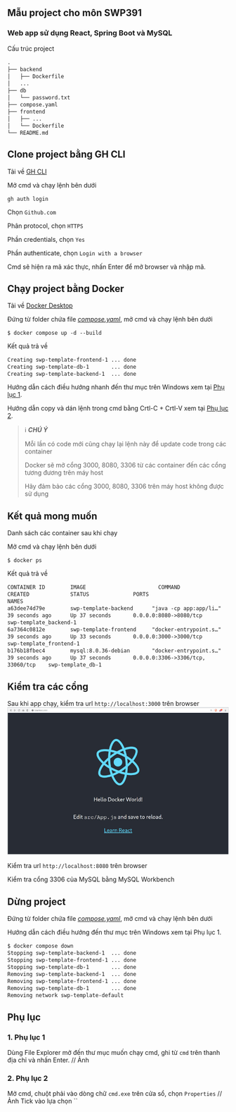 ## Mẫu project cho môn SWP391
### Web app sử dụng React, Spring Boot và MySQL

Cấu trúc project
```
.
├── backend
│   ├── Dockerfile
│   ...
├── db
│   └── password.txt
├── compose.yaml
├── frontend
│   ├── ...
│   └── Dockerfile
└── README.md
```

## Clone project bằng GH CLI

Tải về [GH CLI](https://cli.github.com/)

Mở cmd và chạy lệnh bên dưới
```
gh auth login
```
Chọn `Github.com`

Phân protocol, chọn `HTTPS`

Phần credentials, chọn `Yes`

Phần authenticate, chọn `Login with a browser`

Cmd sẽ hiện ra mã xác thực, nhấn Enter để mở browser và nhập mã.

## Chạy project bằng Docker

Tải về [Docker Desktop](https://www.docker.com/products/docker-desktop/)

Đứng từ folder chứa file [_compose.yaml_](compose.yaml), mở cmd và chạy lệnh bên dưới

```
$ docker compose up -d --build
```
Kết quả trả về
```
Creating swp-template-frontend-1 ... done
Creating swp-template-db-1       ... done
Creating swp-template-backend-1  ... done
```

Hướng dẫn cách điều hướng nhanh đến thư mục trên Windows xem tại [Phụ lục 1](#1-phụ-lục-1).

Hướng dẫn copy và dán lệnh trong cmd bằng Crtl-C + Crtl-V xem tại [Phụ lục 2](#2-phụ-lục-2).

> ℹ️ **_CHÚ Ý_**
>
> Mỗi lần có code mới cũng chạy lại lệnh này để update code trong các container
> 
> Docker sẽ mở cổng 3000, 8080, 3306 từ các container đến các cổng tương đương trên máy host
> 
> Hãy đảm bảo các cổng 3000, 8080, 3306 trên máy host không được sử dụng

## Kết quả mong muốn

Danh sách các container sau khi chạy

Mở cmd và chạy lệnh bên dưới
```
$ docker ps
```
Kết quả trả về
```
CONTAINER ID        IMAGE                       COMMAND                  CREATED             STATUS              PORTS                                NAMES
a63dee74d79e        swp-template-backend      "java -cp app:app/li…"   39 seconds ago      Up 37 seconds       0.0.0.0:8080->8080/tcp               swp-template_backend-1
6a7364c0812e        swp-template-frontend     "docker-entrypoint.s…"   39 seconds ago      Up 33 seconds       0.0.0.0:3000->3000/tcp               swp-template_frontend-1
b176b18fbec4        mysql:8.0.36-debian       "docker-entrypoint.s…"   39 seconds ago      Up 37 seconds       0.0.0.0:3306->3306/tcp, 33060/tcp    swp-template_db-1
```


## Kiểm tra các cổng

Sau khi app chạy, kiểm tra url `http://localhost:3000` trên browser
![page](./tutorials/output.jpg)

Kiểm tra url `http://localhost:8080` trên browser

Kiểm tra cổng 3306 của MySQL bằng MySQL Workbench

## Dừng project

Đứng từ folder chứa file [_compose.yaml_](compose.yaml), mở cmd và chạy lệnh bên dưới

Hướng dẫn cách điều hướng đến thư mục trên Windows xem tại Phụ lục 1.
```
$ docker compose down
Stopping swp-template-backend-1  ... done
Stopping swp-template-frontend-1 ... done
Stopping swp-template-db-1       ... done
Removing swp-template-backend-1  ... done
Removing swp-template-frontend-1 ... done
Removing swp-template-db-1       ... done
Removing network swp-template-default
```

## Phụ lục
### 1. Phụ lục 1
Dùng File Explorer mở đến thư mục muốn chạy cmd, ghi từ `cmd` trên thanh địa chỉ và nhấn Enter.
// Ảnh
### 2. Phụ lục 2
Mở cmd, chuột phải vào dòng chữ `cmd.exe` trên cửa sổ, chọn `Properties`
// Ảnh
Tick vào lựa chọn ``
